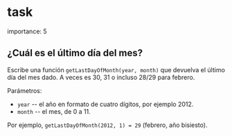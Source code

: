 # task

importance: 5

## ¿Cuál es el último día del mes?

Escribe una función `getLastDayOfMonth(year, month)` que devuelva el último día del mes dado. A veces es 30, 31 o incluso 28/29 para febrero.

Parámetros:

* `year` -- el año en formato de cuatro dígitos, por ejemplo 2012.
* `month` -- el mes, de 0 a 11.

Por ejemplo, `getLastDayOfMonth(2012, 1) = 29` \(febrero, año bisiesto\).

